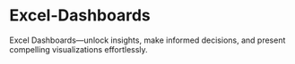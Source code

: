 # Excel-Dashboards
Excel Dashboards—unlock insights, make informed decisions, and present compelling visualizations effortlessly.
